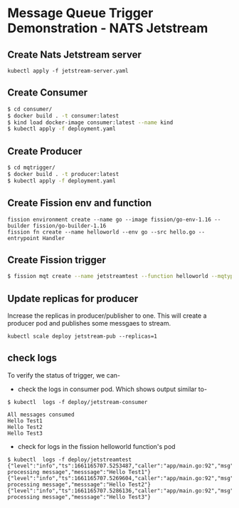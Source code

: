# Message Queue Trigger Demonstration - NATS Jetstream

## Create Nats Jetstream server
```
kubectl apply -f jetstream-server.yaml
```
## Create Consumer

```bash
$ cd consumer/
$ docker build . -t consumer:latest
$ kind load docker-image consumer:latest --name kind
$ kubectl apply -f deployment.yaml

```
## Create Producer

```bash
$ cd mqtrigger/
$ docker build . -t producer:latest
$ kubectl apply -f deployment.yaml

```
## Create Fission env and function
```
fission environment create --name go --image fission/go-env-1.16 --builder fission/go-builder-1.16
fission fn create --name helloworld --env go --src hello.go --entrypoint Handler
```

## Create Fission trigger

```bash
$ fission mqt create --name jetstreamtest --function helloworld --mqtype nats-jetstream --mqtkind keda --topic input.created --resptopic output.response-topic --errortopic errorstream.error-topic --maxretries 3 --metadata stream=input --metadata fissionConsumer= fission_consumer --metadata natsServerMonitoringEndpoint=nats-jetstream.default.svc.cluster.local:8222  --metadata natsServer=nats://nats-jetstream.default.svc.cluster.local:4222

```
## Update replicas for producer
Increase the replicas in producer/publisher to one. This will create a producer pod and publishes some messgaes to stream. 

``` kubectl scale deploy jetstream-pub --replicas=1 ```

## check logs
To verify the status of trigger, we can- 
- check the logs in consumer pod. Which shows output similar to- 
```
$ kubectl  logs -f deploy/jetstream-consumer

All messages consumed
Hello Test1
Hello Test2
Hello Test3
```

- check for logs in the fission helloworld function's pod

```
$ kubectl  logs -f deploy/jetstreamtest
{"level":"info","ts":1661165707.5253487,"caller":"app/main.go:92","msg":"Done processing message","messsage":"Hello Test1"}
{"level":"info","ts":1661165707.5269604,"caller":"app/main.go:92","msg":"Done processing message","messsage":"Hello Test2"}
{"level":"info","ts":1661165707.5286136,"caller":"app/main.go:92","msg":"Done processing message","messsage":"Hello Test3"}
```


